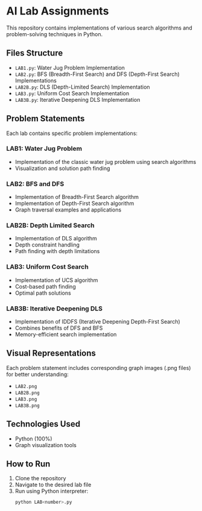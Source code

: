 # AI Lab Assignments

This repository contains implementations of various search algorithms and problem-solving techniques in Python.

## Files Structure

- `LAB1.py`: Water Jug Problem Implementation
- `LAB2.py`: BFS (Breadth-First Search) and DFS (Depth-First Search) Implementations
- `LAB2B.py`: DLS (Depth-Limited Search) Implementation
- `LAB3.py`: Uniform Cost Search Implementation
- `LAB3B.py`: Iterative Deepening DLS Implementation

## Problem Statements

Each lab contains specific problem implementations:

### LAB1: Water Jug Problem
- Implementation of the classic water jug problem using search algorithms
- Visualization and solution path finding

### LAB2: BFS and DFS
- Implementation of Breadth-First Search algorithm
- Implementation of Depth-First Search algorithm
- Graph traversal examples and applications

### LAB2B: Depth Limited Search
- Implementation of DLS algorithm
- Depth constraint handling
- Path finding with depth limitations

### LAB3: Uniform Cost Search
- Implementation of UCS algorithm
- Cost-based path finding
- Optimal path solutions

### LAB3B: Iterative Deepening DLS
- Implementation of IDDFS (Iterative Deepening Depth-First Search)
- Combines benefits of DFS and BFS
- Memory-efficient search implementation

## Visual Representations
Each problem statement includes corresponding graph images (.png files) for better understanding:
- `LAB2.png`
- `LAB2B.png`
- `LAB3.png`
- `LAB3B.png`

## Technologies Used
- Python (100%)
- Graph visualization tools

## How to Run
1. Clone the repository
2. Navigate to the desired lab file
3. Run using Python interpreter:
   ```bash
   python LAB<number>.py
